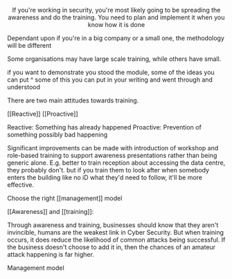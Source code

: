 <p style="text-align: center">If you're working in security, you're most likely going to be spreading the awareness and do the training. You need to plan and implement it when you know how it is done </p>

Dependant upon if you're in a big company or a small one, the methodology will be different

Some organisations may have large scale training, while others have small.

if you want to demonstrate you stood the module, some of the ideas you can put ^ some of this you can put in your writing and went through and understood

There are two main attitudes towards training.

[[Reactive]]
[[Proactive]]

Reactive: Something has already happened
Proactive: Prevention of something possibly bad happening

Significant improvements can be made with introduction of workshop and role-based training to support awareness presentations rather than being generic alone. E.g. better to train reception about accessing the data centre, they probably don't. but if you train them to look after when somebody enters the building like no iD what they'd need to follow, it'll be more effective.


Choose the right [[management]] model

[[Awareness]] and [[training]]:

Through awareness and training, businesses should know that they aren't invincible, humans are the weakest link in Cyber Security. But when training occurs, it does reduce the likelihood of common attacks being successful.
If the business doesn't choose to add it in, then the chances of an amateur attack happening is far higher.


Management model

